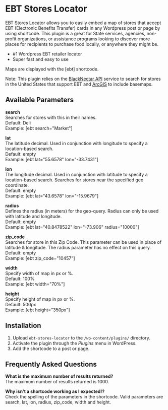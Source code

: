 # EBT Stores Locator ##

EBT Stores Locator allows you to easily embed a map of stores that accept EBT (Electronic Benefits Transfer) cards in any Wordpress post or page by using shortcode. This plugin is a great for State services, agencies, non-profit organizations, or assistance programs looking to discover more places for recipients to purchase food locally, or anywhere they might be.  

* #1 Wordpress EBT retailer locator 
* Super fast and easy to use
 
Maps are displayed with the [ebt] shortcode.  

Note: This plugin relies on the [BlackNectar API](http://docs.blacknectarapi.apiary.io/#) service to search for stores in the United States that support EBT and [ArcGIS](https://www.arcgis.com/features/maps/index.html) to include basemaps.  

## Available Parameters ##

**search**  
Searches for stores with this in their names.  
Default: Deli  
Example: [ebt search="Market"]

**lat**  
The latitude decimal. Used in conjunction with longitude to specify a location-based search.  
Default: empty  
Example: [ebt lat="55.6578" lon="-33.7431"]  

**lon**  
The longitude decimal. Used in conjunction with latitude to specify a location-based search. Searches for stores near the specified geo coordinate.  
Default: empty  
Example: [ebt lat="43.6578" lon="-15.9679"]  

**radius**  
Defines the radius (in meters) for the geo-query. Radius can only be used with latitude and longitude.  
Default: empty  
Example: [ebt lat="40.8478522" lon="-73.906" radius="10000"]  

**zip_code**  
Searches for store in this Zip Code. This parameter can be used in place of latitude & longitude. The radius parameter has no effect on this query.    
Default: empty   
Example: [ebt zip_code="10457"]  

**width**  
Specify width of map in px or %.  
Default: 100%  
Example: [ebt width="70%"]  

**height**  
Specify height of map in px or %.  
Default: 500px  
Example: [ebt height="350px"]  

## Installation ##

1. Upload `ebt-stores-locator` to the `/wp-content/plugins/` directory.
2. Activate the plugin through the *Plugins* menu in WordPress.
3. Add the shortcode to a post or page.

## Frequently Asked Questions ##

**What is the maximum number of results returned?**  
The maximum number of results returned is 1000.

**Why isn't a shortcode working as I expected!?**  
Check the spelling of the parameters in the shortcode. Valid parameters are search, lat, lon, radius, zip_code, width and height.
